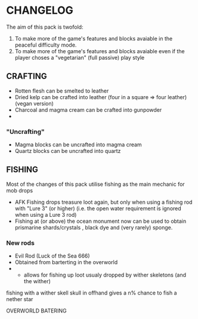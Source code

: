 # CHANGELOG

The aim of this pack is twofold:
1. To make more of the game's features and blocks avaiable in the peaceful difficulty mode.
2. To make more of the game's features and blocks avaiable even if the player choses a "vegetarian" (full passive) play style

## CRAFTING
- Rotten flesh can be smelted to leather
- Dried kelp can be crafted into leather (four in a square => four leather) (vegan version)
- Charcoal and magma cream can be crafted into gunpowder
- 
### "Uncrafting"
- Magma blocks can be uncrafted into magma cream
- Quartz blocks can be uncrafted into quartz

## FISHING
Most of the changes of this pack utilise fishing as the main mechanic for mob drops

- AFK Fishing drops treasure loot again, but only when using a fishing rod with "Lure 3" (or higher) (i.e. the open water requirement is ignored when using a Lure 3 rod)
- Fishing at (or above) the ocean monument now can be used to obtain prismarine shards/crystals , black dye and (very rarely) sponge.

### New rods
- Evil Rod (Luck of the Sea 666)
- Obtained from barterting in the overworld
- - allows for fishing up loot usualy dropped by wither skeletons (and the wither)

fishing with a wither skell skull in offhand gives a n% chance to fish a nether star

OVERWORLD BATERING